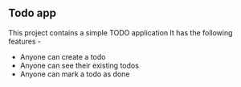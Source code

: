 ## Todo app

This project contains a simple TODO application
It has the following features -
- Anyone can create a todo
- Anyone can see their existing todos
- Anyone can mark a todo as done